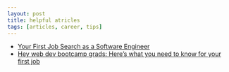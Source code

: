 ```yaml
---
layout: post
title: helpful atricles
tags: [articles, career, tips]
---
```


* [Your First Job Search as a Software Engineer](https://medium.com/blog-biancatamayo/your-first-job-search-as-a-software-engineer-ac2ee1bef3ad)
* [Hey web dev bootcamp grads: Here’s what you need to know for your first job](https://medium.freecodecamp.org/web-dev-bootcamp-grads-things-to-know-when-starting-your-first-dev-job-d5eb27afe632)